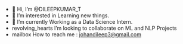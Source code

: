 - 👋 Hi, I’m @DILEEPKUMAR_T
- 👀 I’m interested in Learning new things.
- 🌱 I’m currently Working as a Data Science Intern.
- revolving_hearts I’m looking to collaborate on ML and NLP Projects
- mailbox How to reach me : johandileep3@gmail.com
